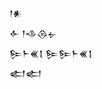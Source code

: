 <div class='block'>
<div class='line'>𒁹𒀭</div>
<div class='line'>𒅆 𒁹𒈾𒁲𒉡</div>
<div class='line'>𒌉𒈨𒌍𒋙 𒌉𒌉𒈨𒌍𒋙</div>
<div class='line'>𒅗𒅗</div>
</div>